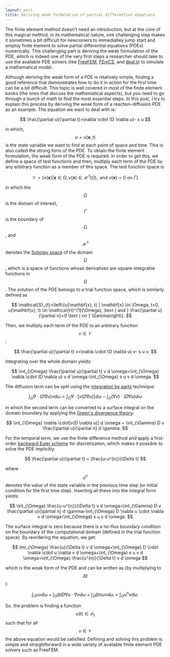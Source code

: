 ```yaml
---
layout: post
title: Deriving weak formulation of partial differential equations
---
```


The finite element method doesn't need an introduction, but at the core of this magical method, in its mathematical nature, one challenging step makes it sometimes a bit difficult for newcomers to immediatley jump start and employ finite element to solve partial differential equations (PDEs) numerically. This challenging part is deriving the weak formulation of the PDE, which is indeed one of the very first steps a researcher should take to use the available PDE solvers (like [FreeFEM](https://freefem.org/), [FEniCS](https://fenicsproject.org/), and [deal.ii](https://www.dealii.org/)) to simulate a mathematical model.

Although deriving the weak form of a PDE is relatively simple, finding a good reference that demonstrates how to do it in action for the first time can be a bit difficult. This topic is well covered in most of the finite element books (the ones that discuss the mathematical aspects), but you need to go through a bunch of math to find the most essential steps. In this post, I try to explain this process by deriving the weak form of a reaction-diffusion PDE as an example. The equation we want to deal with is:

$$
\frac{\partial u}{\partial t}=\nabla \cdot (D   \nabla u)- s u
$$

in which, $$u=u(\mathbf{x},t)$$ is the state variable we want to find at each point of space and time. This is also called the strong form of the PDE. To obtain the finite element formulation, the weak form of the PDE is required. In order to get this, we define a space of test functions and then, multiply each term of the PDE by any arbitrary function as a member of this space. The test function space is

$$
\mathcal{V}=\left\{v(\mathbf{x}) | \mathbf{x} \in {\Omega}, v(\mathbf{x}) \in \mathcal{H}^{1}(\Omega), \text { and } v(\mathbf{x})=0 \text { on } \Gamma\right\}
$$

in which the $$\Omega$$ is the domain of interest, $$\Gamma$$ is the boundary of $$\Omega$$, and $$\mathcal{H}^{1}$$ denotes the [Sobolev space](https://en.wikipedia.org/wiki/Sobolev_space) of the domain $$\Omega$$, which is a space of functions whose derivatives are square-integrable functions in $$\Omega$$. The solution of the PDE belongs to a trial function space, which is similarly defined as

$$
\mathcal{S}_{t}=\left\{u(\mathbf{x}, t) | \mathbf{x} \in \Omega, t>0, u(\mathbf{x}, t) \in \mathcal{H}^{1}(\Omega), \text { and } \frac{\partial u}{\partial n}=0 \text { on } \Gamma\right\}.
$$

Then, we multiply each term of the PDE to an arbitrary function $$v \in \mathcal{V}$$:

$$
\frac{\partial u}{\partial t} v=\nabla \cdot (D  \nabla u) v- s u v.
$$

Integrating over the whole domain yields:

$$
\int_{\Omega} \frac{\partial u}{\partial t} v d \omega=\int_{\Omega} \nabla \cdot (D  \nabla u) v d \omega-\int_{\Omega} s u v d \omega.
$$

The diffusion term can be split using the [integration by parts](https://en.wikipedia.org/wiki/Integration_by_parts) technique:

$$
\int_{\Omega} \nabla \cdot (D  \nabla u) v d \omega = \int_{\Omega} \nabla \cdot[v(D  \nabla u)] d \omega-\int_{\Omega} (\nabla v) \cdot(D  \nabla u) d \omega
$$

in which the second term can be converted to a surface integral on the domain boundary by applying the [Green's divergence theory](https://en.wikipedia.org/wiki/Green%27s_theorem):

$$
\int_{\Omega} \nabla \cdot[v(D  \nabla u)] d \omega = \int_{\Gamma} D v \frac{\partial u}{\partial n} d \gamma.
$$

For the temporal term, we use the finite difference method and apply a first-order [backward Euler scheme](https://en.wikipedia.org/wiki/Backward_Euler_method) for discretization, which makes it possible to solve the PDE implicitly:

$$
\frac{\partial u}{\partial t} = \frac{u-u^{n}}{\Delta t}
$$

where $$u^n$$ denotes the value of the state variable in the previous time step (or initial condition for the first time step). Inserting all these into the integral form yields:

$$
\int_{\Omega} \frac{u-u^{n}}{\Delta t} v d \omega=\int_{\Gamma} D v  \frac{\partial u}{\partial n} d \gamma-\int_{\Omega} D  \nabla u \cdot \nabla v d \omega-\int_{\Omega} s u v d \omega.
$$

The surface integral is zero because there is a no-flux boundary condition on the boundary of the computational domain (defined in the trial function space). By reordering the equation, we get:

$$
\int_{\Omega} \frac{u}{\Delta t} v d \omega+\int_{\Omega} D \cdot \nabla \cdot u \nabla v d \omega+\int_{\Omega} s u v d \omega=\int_{\Omega} \frac{u^{n}}{\Delta t} v d \omega
$$

which is the weak form of the PDE and can be written as (by multiplying to $$\Delta t$$):

$$
\int_{\Omega} {u} v d \omega+\int_{\Omega} \Delta t D  \nabla u \cdot  \nabla v d \omega+\int_{\Omega} \Delta t s u v d \omega=\int_{\Omega} {u^{n}} v d \omega.
$$

So, the problem is finding a function $$u(t) \in \mathcal{S}_{t}$$ such that for all $$v \in \mathcal{V}$$ the above equation would be satisfied. Defining and solving this problem is simple and straightforward in a wide variety of available finite element PDE solvers such as FreeFEM.


